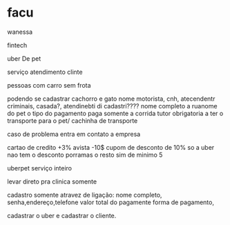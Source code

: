 # facu

wanessa

fintech

uber De pet

serviço atendimento clinte

pessoas com carro sem frota

podendo se cadastrar 
cachorro e gato
nome motorista, cnh, atecendentr criminais, casada?, 
atendinebti di cadastri????
nome completo a ruanome do pet o tipo do pagamento
paga somente a corrida
tutor obrigatoria a ter o transporte para o 
pet/ cachinha de transporte

caso de problema entra em contato a empresa

cartao de credito +3%
avista -10$
cupom de desconto de 10% so a uber nao tem o desconto porramas o resto sim 
de minimo 5

uberpet serviço inteiro 

levar direto pra clinica somente

cadastro somente atravez de ligação:
nome completo, senha,endereço,telefone
valor total do pagamente forma de pagamento,

cadastrar o uber e cadastrar o cliente.
